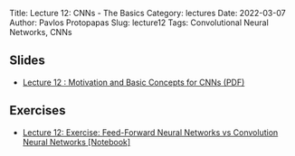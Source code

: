 Title: Lecture 12: CNNs - The Basics 
Category: lectures
Date: 2022-03-07
Author: Pavlos Protopapas 
Slug: lecture12
Tags: Convolutional Neural Networks, CNNs 

## Slides
- [Lecture 12 : Motivation and Basic Concepts for CNNs (PDF)]({attach}presentation/CNN1.pdf)

## Exercises
- [Lecture 12: Exercise: Feed-Forward Neural Networks vs Convolution Neural Networks [Notebook]]({filename}notebook/CNNvsFFNN_scaffold.ipynb)

